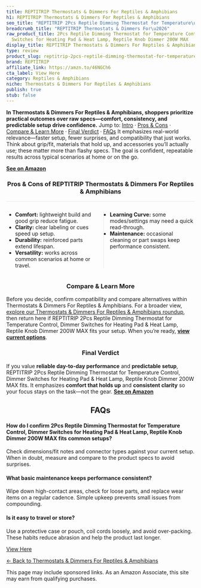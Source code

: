 ```yaml
---
title: REPTITRIP Thermostats & Dimmers For Reptiles & Amphibians
h1: REPTITRIP Thermostats & Dimmers For Reptiles & Amphibians
seo_title: "REPTITRIP 2Pcs Reptile Dimming Thermostat for Temperature\u2026"
breadcrumb_title: "REPTITRIP Thermostats & Dimmers For\u2026"
raw_product_title: 2Pcs Reptile Dimming Thermostat for Temperature Control, Dimmer
  Switches for Heating Pad & Heat Lamp, Reptile Knob Dimmer 200W MAX
display_title: REPTITRIP Thermostats & Dimmers For Reptiles & Amphibians
type: review
product_slug: reptitrip-2pcs-reptile-dimming-thermostat-for-temperature-control-dimme-316b4051
brand: REPTITRIP
affiliate_link: https://amzn.to/46NGCh6
cta_label: View Here
category: Reptiles & Amphibians
niche: Thermostats & Dimmers For Reptiles & Amphibians
publish: true
stub: false
---
```


<div id="intro" class="full-width"><p><strong>In Thermostats & Dimmers For Reptiles & Amphibians, shoppers prioritize practical outcomes over raw specs&mdash;comfort, consistency, and predictable setup drive confidence.</strong> Jump to: <a href="#intro">Intro</a> · <a href="#pros-cons">Pros &amp; Cons</a> · <a href="#compare-more">Compare &amp; Learn More</a> · <a href="#verdict">Final Verdict</a> · <a href="#faqs">FAQs</a> It emphasizes real-world relevance&mdash;faster setup, fewer surprises, and compatibility that just works. Think about grip/fit, materials that hold up, and accessories you’ll actually use; these matter more than flashy specs. The goal is confident, repeatable results across typical scenarios at home or on the go.</p><p><a href="https://amzn.to/46NGCh6" rel="nofollow sponsored noopener" target="_blank"><strong>See on Amazon</strong></a></p></div>
<h3 id="pros-cons" style="text-align:center;">Pros &amp; Cons of REPTITRIP Thermostats & Dimmers For Reptiles & Amphibians</h3>
<div class="pc-grid" style="display:grid;grid-template-columns:1fr 1fr;gap:16px;border-top:1px solid #e5e7eb;padding-top:12px;">
  <ul>
    <li><strong>Comfort:</strong> lightweight build and good grip reduce fatigue.</li>
    <li><strong>Clarity:</strong> clear labeling or cues speed up setup.</li>
    <li><strong>Durability:</strong> reinforced parts extend lifespan.</li>
    <li><strong>Versatility:</strong> works across common scenarios at home or travel.</li>
  </ul>
  <ul style="border-left:1px solid #e5e7eb;padding-left:16px;">
    <li><strong>Learning Curve:</strong> some modes/settings may need a quick read-through.</li>
    <li><strong>Maintenance:</strong> occasional cleaning or part swaps keep performance consistent.</li>
  </ul>
</div>


<h3 id="compare-more" style="text-align:center;">Compare &amp; Learn More</h3>
<p>Before you decide, confirm compatibility and compare alternatives within Thermostats & Dimmers For Reptiles & Amphibians. For a broader view, <a href="#">explore our Thermostats & Dimmers For Reptiles & Amphibians roundup</a>, then return here if REPTITRIP 2Pcs Reptile Dimming Thermostat for Temperature Control, Dimmer Switches for Heating Pad & Heat Lamp, Reptile Knob Dimmer 200W MAX fits your setup. When you’re ready, <a href="https://amzn.to/46NGCh6" rel="nofollow sponsored noopener" target="_blank"><strong>view current options</strong></a>.</p>

<h3 id="verdict" style="text-align:center;">Final Verdict</h3>
<p>If you value <strong>reliable day-to-day performance</strong> and <strong>predictable setup</strong>, REPTITRIP 2Pcs Reptile Dimming Thermostat for Temperature Control, Dimmer Switches for Heating Pad & Heat Lamp, Reptile Knob Dimmer 200W MAX fits. It emphasizes <strong>comfort that holds up</strong> and <strong>consistent clarity</strong> so your focus stays on the task&mdash;not the gear. <a href="https://amzn.to/46NGCh6" rel="nofollow sponsored noopener" target="_blank"><strong>See on Amazon</strong></a></p>

<h2 id="faqs" style="text-align:center;">FAQs</h2>
<h4><strong>How do I confirm 2Pcs Reptile Dimming Thermostat for Temperature Control, Dimmer Switches for Heating Pad & Heat Lamp, Reptile Knob Dimmer 200W MAX fits common setups?</strong></h4>
<p>Check dimensions/fit notes and connector types against your current setup. When in doubt, measure and compare to the product specs to avoid surprises.</p>
<h4><strong>What basic maintenance keeps performance consistent?</strong></h4>
<p>Wipe down high-contact areas, check for loose parts, and replace wear items on a regular cadence. Simple upkeep prevents small issues from compounding.</p>
<h4><strong>Is it easy to travel or store?</strong></h4>
<p>Use a protective case or pouch, coil cords loosely, and avoid over-packing. These habits reduce abrasion and help the product last longer.</p>

<p><a class="btn" href="https://amzn.to/46NGCh6" target="_blank" rel="nofollow sponsored noopener">View Here</a></p>
<p><a href="/roundups/reptiles-amphibians/thermostats-dimmers-for-reptiles-amphibians/">← Back to Thermostats & Dimmers For Reptiles & Amphibians</a></p>
<aside class="disclosure">This page may include sponsored links. As an Amazon Associate, this site may earn from qualifying purchases.</aside>
